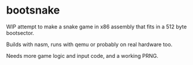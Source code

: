 # bootsnake
WIP attempt to make a snake game in x86 assembly that fits in a 512 byte bootsector.

Builds with nasm, runs with qemu or probably on real hardware too.

Needs more game logic and input code, and a working PRNG.
